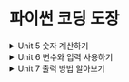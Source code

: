 # 파이썬 코딩 도장
<details>
<summary>Unit 5 숫자 계산하기 </summary>
<div markdown="1">       
- 모르는 것 정리
</div>
</details>

<details>
<summary>Unit 6 변수와 입력 사용하기 </summary>
<div markdown="2">       
- 모르는 것 정리
</div>
</details>

<details>
<summary>Unit 7 출력 방법 알아보기 </summary>
<div markdown="3">       
- 모르는 것 정리
</div>
</details>
